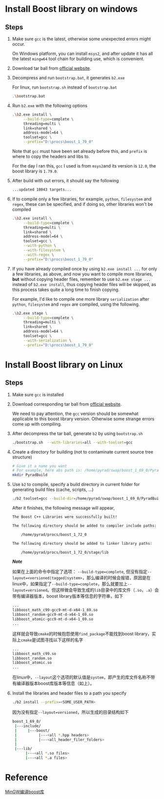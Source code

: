 # Install Boost library on windows



## Steps

1. Make sure `gcc` is the latest, otherwise some unexpected errors might occur.

   On Windows platform, you can install `msys2`, and after update it has all the latest `mingw64` tool chain for building use, which is convenient.

2. Download tar ball from [official website](https://www.boost.org/).

3. Decompress and run `bootstrap.bat`, it generates `b2.exe`

   For linux, run `bootstrap.sh` instead of `bootstrap.bat`

   ```bash
   .\bootstrap.bat
   ```

   

4. Run `b2.exe` with the following options

   ```bash
   .\b2.exe install \
   	    --build-type=complete \
   	    threading=multi \
   	    link=shared \
   	    address-model=64 \
   	    toolset=gcc \
   	    --prefix="D:\procs\boost_1_79_0"
   ```

   Note that `gcc` must have been set already before this, and `prefix` is where to copy the headers and libs to.

   For the day I ran this, `gcc` I used is from `msys2`and its version is `12.0`, the boost library is `1.79.0`.

5. After build with out errors, it should say the following

   ```bash
   ...updated 18043 targets...
   ```

6. If to compile only a few libraries, for example, `python`, `filesystem` and `regex`, these can be specified, and if doing so, other libraries won't be compiled

   ```bash
   .\b2.exe install \
      	--build-type=complete \
      	threading=multi \
      	link=shared \
      	address-model=64 \
      	toolset=gcc \
      	--with-python \
      	--with-filesystem \
      	--with-regex \
      	--prefix="D:\procs\boost_1_79_0"
   ```

7. If you have already compiled once by using `b2.exe install ...` for only a few libraries, as above, and now you want to compile more libraries, **but** without copying header files, remember to use `b2.exe stage ...` instead of `b2.exe install`, thus copying header files will be skipped, as this process takes quite a long time to finish copying.

   For example, I'd like to compile one more library `serialization` after  `python`, `filesystem` and `regex` are compiled, using the following.

   ```bash
   .\b2.exe stage \
        --build-type=complete \
        threading=multi \
        link=shared \
        address-model=64 \
        toolset=gcc \
        --with-serialization \
        --prefix="D:\procs\boost_1_79_0"
   ```








# Install Boost library on Linux



## Steps

1. Make sure `gcc` is installed

2. Download corresponding tar ball from  [official website](https://www.boost.org/).

   We need to pay attention, the `gcc` version should be somewhat applicable to this boost library version.  Otherwise some strange errors come up with compiling.

3. After decompress the tar ball, generate `b2` by using `bootstrap.sh`

   ```bash
   ./bootstrap.sh  --with-libraries=all --with-toolset=gcc
   ```

   

4. Create a directory for building (not to contaminate current source tree structure)

   ```bash
   # Give it a name you want
   # For example, here abs path is: /home/pyrad/swap/boost_1_69_0/PyradBuild
   mkdir PyradBuild
   ```

   

5. Use `b2` to compile, specify a build directory in current folder for generating build files (cache, scripts, ...)

   ```bash
   ./b2 toolset=gcc --build-dir=/home/pyrad/swap/boost_1_69_0/PyradBuild
   ```

   After it finishes, the following message will appear,

   ```bash
   The Boost C++ Libraries were successfully built!
   
   The following directory should be added to compiler include paths:
   
       /home/pyrad/procs/boost_1_72_0
   
   The following directory should be added to linker library paths:
   
       /home/pyrad/procs/boost_1_72_0/stage/lib
   ```

   ***Note***

   如果在上面的命令中指定了选项： `--build-type=complete`, 但没有指定`--layout=<versioned|tagged|system>`，那么编译的时候会报错，原因是在linux中，如果指定了`--build-type=complete`，那么就要加上`--layout=versioned`。但这样做会导致生成的`lib`目录中的库文件（`.so`，`.a`）会带有编译器版本，boost library版本等信息的字符串，如下

   ```bash
   ...
   libboost_math_c99-gcc9-mt-d-x64-1_69.so
   libboost_random-gcc9-mt-d-x64-1_69.so
   libboost_atomic-gcc9-mt-d-x64-1_69.so
   ...
   ```

   这样就会导致`cmake`的时候抱怨使用`find_package`不能找到boost library，实际上`cmake`是试图寻找以下这样的名字

   ```bash
   ...
   libboost_math_c99.so
   libboost_random.so
   libboost_atomic.so
   ...
   ```

   在linux中，`--layout`这个选项的默认值是`system`，即产生的库文件名称不带有编译器版本boost库版本等信息（如上）。

   

6. Install the libraries and header files to a path you specify

   ```bash
   ./b2 install --prefix=<SOME_USER_PATH>
   ```

   因为没有指定`--layout=versioned`，所以生成的目录结构如下

   ```bash
   boost_1_69_0/
   	|---include/
   	|     |---boost/
   	|          |---<all *.hpp headers>
   	|          |---<all_header_filer_folders>
   	|			  
   	|---lib/
   	     |---<all *.so files>
   	     |---<all *.a files>
   ```

   



# Reference

[MinGW编译boost库](https://blog.csdn.net/SUKHOI27SMK/article/details/122931498)
